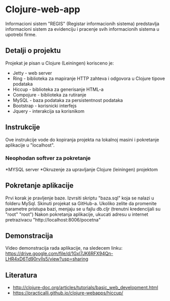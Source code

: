 # Clojure-web-app

Informacioni sistem "REGIS" (Registar informacionih sistema) predstavlja informacioni sistem za evidenciju i pracenje svih informacionih sistema u upotrebi firme.

## Detalji o projektu
Projekat je pisan u Clojure (Leiningen) korisceno je:

* Jetty - web server
* Ring - biblioteka za mapiranje HTTP zahteva i odgovora u Clojure tipove podataka
* Hiccup - biblioteka za generisanje HTML-a
* Compojure - biblioteka za rutiranje
* MySQL - baza podataka za persistentnost podataka
* Bootstrap - korisnicki interfejs
* Jquery - interakcija sa korisnikom


## Instrukcije

Ove instrukcije vode do kopiranja projekta na lokalnoj masini i pokretanje aplikacije u "localhost".

### Neophodan softver za pokretanje
*MYSQL server
*Okruzenje za upravljanje Clojure (leiningen) projektom

## Pokretanje aplikacije

Prvi korak je pravljenje baze. Izvrsiti skriptu "baza.sql" koja se nalazi u folderu MySql.
Skinuti projekat sa GitHub-a. Ukoliko zelite da promenite parametre pristupa bazi, menjaju se u fajlu
db.cljr (trenutni kredencijali su "root" "root")
Nakon pokretanja aplikacije, ukucati adresu u internet pretrazivacu "http://localhost:8006/pocetna"

## Demonstracija
Video  demonstracija rada aplikacije, na sledecem linku:
https://drive.google.com/file/d/1Gxl7JK6RFX94Qn-LHR4xD6Td90rvIls5/view?usp=sharing

## Literatura

 * http://clojure-doc.org/articles/tutorials/basic_web_development.html
 * https://practicalli.github.io/clojure-webapps/hiccup/
 

